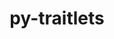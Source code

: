 ---
title: "py-traitlets"
layout: cache
categories: [package, v0.18.1]
meta: {"versions": ["5.1.1"], "compilers": ["gcc@=7.3.1", "gcc@=7.5.0"], "oss": ["amzn2", "ubuntu18.04"], "platforms": ["linux"], "targets": ["aarch64", "graviton2", "x86_64", "x86_64_v3", "x86_64_v4"], "stacks": ["aws-isc", "aws-isc-aarch64", "data-vis-sdk", "e4s", "root"], "num_specs": 7, "num_specs_by_stack": {"root": 7, "e4s": 2, "aws-isc-aarch64": 2, "data-vis-sdk": 1, "aws-isc": 2}}
spec_details: [{"hash": "xfddbi3njglipsdjzrbt3polmf4p2dvt", "compiler": "gcc@=7.5.0", "versions": ["5.1.1"], "os": "ubuntu18.04", "platform": "linux", "target": "x86_64", "variants": [], "stacks": ["root", "e4s"], "size": "-", "tarball": "https://binaries.spack.io/releases/v0.18.1/build_cache/linux-ubuntu18.04-x86_64/gcc-7.5.0/py-traitlets-5.1.1/linux-ubuntu18.04-x86_64-gcc-7.5.0-py-traitlets-5.1.1-xfddbi3njglipsdjzrbt3polmf4p2dvt.spack"}, {"hash": "xgu6apym2rnre5stepoe657fghxcmx2n", "compiler": "gcc@=7.3.1", "versions": ["5.1.1"], "os": "amzn2", "platform": "linux", "target": "aarch64", "variants": [], "stacks": ["aws-isc-aarch64", "root"], "size": "-", "tarball": "https://binaries.spack.io/releases/v0.18.1/build_cache/linux-amzn2-aarch64/gcc-7.3.1/py-traitlets-5.1.1/linux-amzn2-aarch64-gcc-7.3.1-py-traitlets-5.1.1-xgu6apym2rnre5stepoe657fghxcmx2n.spack"}, {"hash": "x7nciyaa6nuxbtdmngjrm3vtbefka4uv", "compiler": "gcc@=7.3.1", "versions": ["5.1.1"], "os": "amzn2", "platform": "linux", "target": "graviton2", "variants": [], "stacks": ["aws-isc-aarch64", "root"], "size": "-", "tarball": "https://binaries.spack.io/releases/v0.18.1/build_cache/linux-amzn2-graviton2/gcc-7.3.1/py-traitlets-5.1.1/linux-amzn2-graviton2-gcc-7.3.1-py-traitlets-5.1.1-x7nciyaa6nuxbtdmngjrm3vtbefka4uv.spack"}, {"hash": "5q6otjg3ow4xlm6bakqodnn2bdfbqc6s", "compiler": "gcc@=7.5.0", "versions": ["5.1.1"], "os": "ubuntu18.04", "platform": "linux", "target": "x86_64", "variants": [], "stacks": ["root", "e4s"], "size": "-", "tarball": "https://binaries.spack.io/releases/v0.18.1/build_cache/linux-ubuntu18.04-x86_64/gcc-7.5.0/py-traitlets-5.1.1/linux-ubuntu18.04-x86_64-gcc-7.5.0-py-traitlets-5.1.1-5q6otjg3ow4xlm6bakqodnn2bdfbqc6s.spack"}, {"hash": "yq6257c7mqj3zjfqyq2l2q6tspsxovox", "compiler": "gcc@=7.5.0", "versions": ["5.1.1"], "os": "ubuntu18.04", "platform": "linux", "target": "x86_64", "variants": [], "stacks": ["root", "data-vis-sdk"], "size": "-", "tarball": "https://binaries.spack.io/releases/v0.18.1/build_cache/linux-ubuntu18.04-x86_64/gcc-7.5.0/py-traitlets-5.1.1/linux-ubuntu18.04-x86_64-gcc-7.5.0-py-traitlets-5.1.1-yq6257c7mqj3zjfqyq2l2q6tspsxovox.spack"}, {"hash": "l6t56g5k5x7rzchllqkhgpxyyzigzjie", "compiler": "gcc@=7.3.1", "versions": ["5.1.1"], "os": "amzn2", "platform": "linux", "target": "x86_64_v3", "variants": [], "stacks": ["aws-isc", "root"], "size": "-", "tarball": "https://binaries.spack.io/releases/v0.18.1/build_cache/linux-amzn2-x86_64_v3/gcc-7.3.1/py-traitlets-5.1.1/linux-amzn2-x86_64_v3-gcc-7.3.1-py-traitlets-5.1.1-l6t56g5k5x7rzchllqkhgpxyyzigzjie.spack"}, {"hash": "q7eyipehd2th5tf3zjjal565mgzs4hgy", "compiler": "gcc@=7.3.1", "versions": ["5.1.1"], "os": "amzn2", "platform": "linux", "target": "x86_64_v4", "variants": [], "stacks": ["aws-isc", "root"], "size": "-", "tarball": "https://binaries.spack.io/releases/v0.18.1/build_cache/linux-amzn2-x86_64_v4/gcc-7.3.1/py-traitlets-5.1.1/linux-amzn2-x86_64_v4-gcc-7.3.1-py-traitlets-5.1.1-q7eyipehd2th5tf3zjjal565mgzs4hgy.spack"}]
---